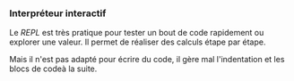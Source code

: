 ### Interpréteur interactif

Le *REPL* est très pratique pour tester un bout de code rapidement ou explorer une valeur.
Il permet de réaliser des calculs étape par étape.

Mais il n'est pas adapté pour écrire du code, il gère mal l'indentation et les blocs de codeà la suite.
